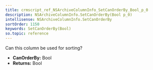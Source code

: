 ```yaml
---
title: crmscript_ref_NSArchiveColumnInfo_SetCanOrderBy_Bool_p_0
description: NSArchiveColumnInfo.SetCanOrderBy(Bool p_0)
intellisense: NSArchiveColumnInfo.SetCanOrderBy
sortOrder: 1150
keywords: SetCanOrderBy(Bool)
so.topic: reference
---
```



Can this column be used for sorting?



* **CanOrderBy:** Bool
* **Returns:** Bool



